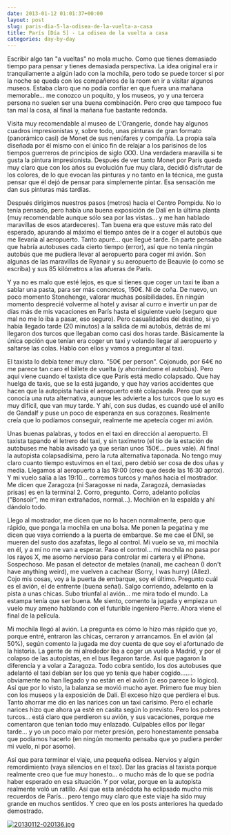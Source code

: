 ```yaml
---
date: 2013-01-12 01:01:37+00:00
layout: post
slug: paris-dia-5-la-odisea-de-la-vuelta-a-casa
title: París [Día 5] - La odisea de la vuelta a casa
categories: day-by-day
---
```


Escribir algo tan "a vueltas" no mola mucho. Como que tienes demasiado tiempo para pensar y tienes demasiada perspectiva. La idea original era ir tranquilamente a algún lado con la mochila, pero todo se puede torcer si por la noche se queda con los compañeros de la room en ir a visitar algunos museos. Estaba claro que no podía confiar en que fuera una mañana memorable... me conozco un poquito, y los museos, yo y una tercera persona no suelen ser una buena combinación. Pero creo que tampoco fue tan mal la cosa, al final la mañana fue bastante redonda.

Visita muy recomendable al museo de L'Orangerie, donde hay algunos cuadros impresionistas y, sobre todo, unas pinturas de gran formato (panorámico casi) de Monet de sus nenúfares y compañía. La propia sala diseñada por él mismo con el único fin de relajar a los parisinos de los tiempos guerreros de principios de siglo (XX). Una verdadera maravilla si te gusta la pintura impresionista. Después de ver tanto Monet por París queda muy claro que con los años su evolución fue muy clara, decidió disfrutar de los colores, de lo que evocan las pinturas y no tanto en la técnica, me gusta pensar que él dejó de pensar para simplemente pintar. Esa sensación me dan sus pinturas más tardías.

Después dirigimos nuestros pasos (metros) hacia el Centro Pompidu. No lo tenía pensado, pero había una buena exposición de Dalí en la última planta (muy recomendable aunque sólo sea por las vistas... y me han hablado maravillas de esos atardeceres). Tan buena era que estuve más rato del esperado, apurando al máximo el tiempo antes de ir a coger el autobús que me llevaría al aeropuerto. Tanto apuré... que llegué tarde. En parte pensaba que habría autobuses cada cierto tiempo (error), así que no tenía ningún autobús que me pudiera llevar al aeropuerto para coger mi avión. Son algunas de las maravillas de Ryanair y su aeropuerto de Beauvie (o como se escriba) y sus 85 kilómetros a las afueras de París.

Y ya no es malo que esté lejos, es que si tienes que coger un taxi te iban a sablar una pasta, para ser más concretos, 150€. Ni de coña. De nuevo, un poco momento Stonehenge, valorar muchas posibilidades. En ningún momento desprecié volverme al hotel y avisar al curro e invertir un par de días más de mis vacaciones en París hasta el siguiente vuelo (seguro que mal no me lo iba a pasar, eso seguro). Pero casualidades del destino, si yo había llegado tarde (20 minutos) a la salida de mi autobús, detrás de mí llegaron dos turcos que llegaban como casi dos horas tarde. Básicamente la única opción que tenían era coger un taxi y volando llegar al aeropuerto y saltarse las colas. Hablo con ellos y vamos a preguntar al taxi.

El taxista lo debía tener muy claro. "50€ per person". Cojonudo, por 64€ no me parece tan caro el billete de vuelta (y ahorrándome el autobús). Pero aquí viene cuando el taxista dice que París está medio colapsado. Que hay huelga de taxis, que se la está jugando, y que hay varios accidentes que hacen que la autopista hacia el aeropuerto esté colapsada. Pero que se conocía una ruta alternativa, aunque les advierte a los turcos que lo suyo es muy difícil, que van muy tarde. Y ahí, con sus dudas, es cuando usé el anillo de Gandalf y puse un poco de esperanza en sus corazones. Realmente creía que lo podíamos conseguir, realmente me apetecía coger mi avión.

Unas buenas palabras, y todos en el taxi en dirección al aeropuerto. El taxista tapando el letrero del taxi, y sin taxímetro (el tío de la estación de autobuses me había avisado ya que serían unos 150€... pues vale). Al final la autopista colapsadísima, pero la ruta alternativa taponada. No tengo muy claro cuanto tiempo estuvimos en el taxi, pero debió ser cosa de dos uñas y media. Llegamos al aeropuerto a las 19:00 (creo que desde las 16:30 aprox). Y mi vuelo salía a las 19:10... corremos turcos y maños hacia el mostrador. Me dicen que Zaragoza (ni Saragosse ni nada, Zaragozá, demasiadas prisas) es en la terminal 2. Corro, pregunto. Corro, adelanto policías ("Bonsoir", me miran extrañados, normal...). Mochilón en la espalda y ahí dándolo todo.

Llego al mostrador, me dicen que no lo hacen normalmente, pero que rápido, que ponga la mochila en una bolsa. Me ponen la pegatina y me dicen que vaya corriendo a la puerta de embarque. Se me cae el DNI, se mueren del susto dos azafatas, llego al control. Mi vuelo se va, mi mochila en él, y a mí no me van a esperar. Paso el control... mi mochila no pasa por los rayos X, me asomo nervioso para controlar mi cartera y el iPhone. Sospechoso. Me pasan el detector de metales (nanai), me cachean (I don't have anything weird), me vuelven a cachear (Sorry, I was hurry) (Allez). Cojo mis cosas, voy a la puerta de embarque, soy el último. Pregunto cuál es el avión, el de enfrente (buena señal). Salgo corriendo, adelanto en la pista a unas chicas. Subo triunfal al avión... me mira todo el mundo. La estampa tenía que ser buena. Me siento, comento la jugada y empieza un vuelo muy ameno hablando con el futurible ingeniero Pierre. Ahora viene el final de la película.

Mi mochila llegó al avión. La pregunta es cómo lo hizo más rápido que yo, porque entré, entraron las chicas, cerraron y arrancamos. En el avión (al 50%), según comento la jugada me doy cuenta de que soy el afortunado de la historia. La gente de mi alrededor iba a coger un vuelo a Madrid, y por el colapso de las autopistas, en el bus llegaron tarde. Así que pagaron la diferencia y a volar a Zaragoza. Todo cobra sentido, los dos autobuses que adelantó el taxi debían ser los que yo tenía que haber cogido....... obviamente no han llegado y no están en el avión (o eso parece lo lógico). Así que por lo visto, la balanza se movió mucho ayer. Primero fue muy bien con los museos y la exposición de Dalí. El exceso hizo que perdiera el bus. Tanto ahorrar me dio en las narices con un taxi carísimo. Pero el echarle narices hizo que ahora ya esté en casita según lo previsto. Pero los pobres turcos... está claro que perdieron su avión, y sus vacaciones, porque me comentaron que tenían todo muy enlazado. Culpables ellos por llegar tarde... y yo un poco malo por meter presión, pero honestamente pensaba que podíamos hacerlo (en ningún momento pensaba que yo pudiera perder mi vuelo, ni por asomo).

Así que para terminar el viaje, una pequeña odisea. Nervios y algún remordimiento (vaya silencios en el taxi). Dar las gracias al taxista porque realmente creo que fue muy honesto... o mucho más de lo que se podría haber esperado en esa situación. Y por volar, porque en la autopista realmente voló un ratillo. Así que esta anécdota ha eclipsado mucho mis recuerdos de París... pero tengo muy claro que este viaje ha sido muy grande en muchos sentidos. Y creo que en los posts anteriores ha quedado demostrado.

[![20130112-020136.jpg](http://blog.migueljulian.com/wp-content/uploads/20130112-020136.jpg)](http://blog.migueljulian.com/wp-content/uploads/20130112-020136.jpg)
